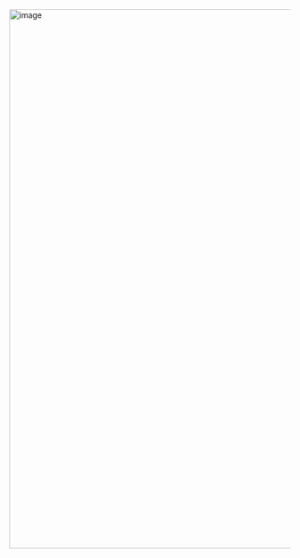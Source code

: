 <img width="965" alt="image" src="https://github.com/VzBoT3D/Vz-Printhead-CNC/assets/37383368/98e754db-e304-4817-a3a7-b835d552955d">
